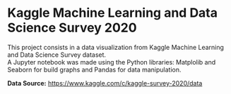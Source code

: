 # Kaggle Machine Learning and Data Science Survey 2020

This project consists in a data visualization from Kaggle Machine Learning and Data Science Survey dataset.      
A Jupyter notebook was made using the Python libraries: Matplolib and Seaborn for build graphs and Pandas for data manipulation. 

**Data Source:** https://www.kaggle.com/c/kaggle-survey-2020/data
